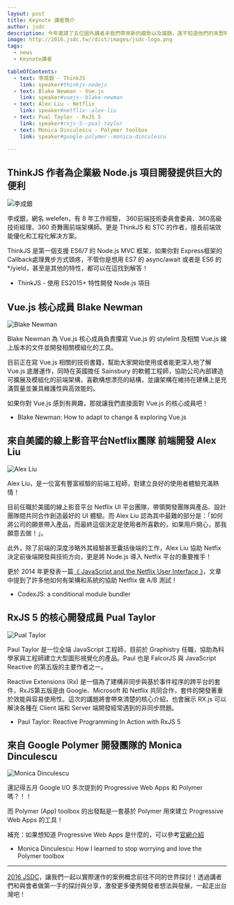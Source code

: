 ```yaml
---
layout: post
title: Keynote 講者簡介
author: jsdc
description: 今年邀請了五位國外講者未我們帶來新的趨勢以及議題，還不知道他們的來歷嗎？快進來瞧瞧！
image: http://2016.jsdc.tw//dist/images/jsdc-logo.png
tags:
  - news
  - Keynote講者

tableOfContents:
  - text: 李成銀 - ThinkJS
    link: speaker#thinkjs-nodejs
  - text: Blake Newman - Vue.js
    link: speaker#vuejs--blake-newman
  - text: Alex Liu - Netflix
    link: speaker#netflix--alex-liu
  - text: Pual Taylor - RxJS 5
    link: speaker#rxjs-5--pual-taylor
  - text: Monica Dinculescu - Polymer toolbox
    link: speaker#google-polymer--monica-dinculescu

---
```


## ThinkJS 作者為企業級 Node.js 項目開發提供巨大的便利

![李成銀](http://2016.jsdc.tw/dist/images/speakers/li-cheng-yin.png)

李成銀，網名 welefen，有 8 年工作經驗， 360前端技術委員會委員、360高級技術經理、360 奇舞團前端架構師。更是 ThinkJS 和 STC 的作者，擅長前端效能優化和工程化解决方案。

ThinkJS 是第一個支援 ES6/7 的 Node.js MVC 框架，如果你對 Express框架的Callback處理異步方式頭疼，不管你是想用 ES7 的 async/await 或者是 ES6 的 */yield，甚至是其他的特性，都可以在這找到解答！

- ThinkJS - 使用 ES2015+ 特性開發 Node.js 項目

## Vue.js 核心成員 Blake Newman

![Blake Newman](http://2016.jsdc.tw/dist/images/speakers/blake-newman-render.png)

Blake Newman 為 Vue.js 核心成員負責攥寫 Vue.js 的 stylelint 及相關 Vue.js 線上版本的文件並開發相關模組化的工具。

目前正在寫 Vue.js 相關的技術書籍，幫助大家開始使用或者能更深入地了解 Vue.js 底層運作，同時在英國擔任 Sainsbury 的軟體工程師，協助公司內部建造可擴展及模組化的前端架構，喜歡構想漂亮的結構，並讓架構在維持在建構上是充滿質量並兼具維護性與高效能的。

如果你對 Vue.js 感到有興趣，那就讓我們直接面對 Vue.js 的核心成員吧！

- Blake Newman: How to adapt to change & exploring Vue.js


## 來自美國的線上影音平台Netflix團隊 前端開發 Alex Liu

![Alex Liu](http://2016.jsdc.tw/dist/images/speakers/alex-liu.png)

Alex Liu，是一位富有豐富經驗的前端工程師，對建立良好的使用者體驗充滿熱情！

目前任職於美國的線上影音平台 Netflix UI 平台團隊，帶領開發團隊與產品、設計團隊間共同合作創造最好的 UI 體驗。而 Alex Liu 認為其中最難的部分是：「如何將公司的願景帶入產品，而最終這個決定是使用者所喜歡的，如果用戶開心，那我願意去做！」。

此外，除了前端的深度涉略外其經驗甚至囊括後端的工作，Alex Liu 協助 Netfix 決定前後端開發與技術方向，更是將 Node.js 導入 Netfix 平台的重要推手！

更於 2014 年更發表一篇[《 JavaScript and the Netflix User Interface 》](http://queue.acm.org/detail.cfm?id=2677720)，文章中提到了許多他如何有架構和系統的協助 Netflix 做 A/B 測試！

- CodexJS: a conditional module bundler

## RxJS 5 的核心開發成員 Pual Taylor

![Pual Taylor](http://2016.jsdc.tw/dist/images/speakers/paul.jpg)

Paul Taylor 是一位全端 JavaScript 工程師，目前於 Graphistry 任職，協助為科學家與工程師建立大型圖形視覺化的產品。Paul 也是 FalcorJS 與 JavaScript Reactive 的第五版的主要作者之一。

Reactive Extensions (Rx) 是一個為了建構非同步與基於事件程序的跨平台的套件，RxJS第五版是由 Google、Microsoft 和 Netflix 共同合作，套件的開發著重於效能與容易使用性。這次的講題將會帶來清楚的核心介紹，也會展示 RX.js 可以解決各種在 Client 端和 Server 端開發經常遇到的非同步問題。

- Paul Taylor: Reactive Programming In Action with RxJS 5

## 來自 Google Polymer 開發團隊的 Monica Dinculescu

![Monica Dinculescu](http://2016.jsdc.tw/dist/images/monica.png)

還記得五月 Google I/O 多次提到的 Progressive Web Apps 和 Polymer 嗎？！！

而 Polymer (App) toolbox 的出發點是一套基於 Polymer 用來建立 Progressive Web Apps 的工具！

補充：如果想知道 Progressive Web Apps 是什麼的，可以參考[官網介紹](https://developers.google.com/web/fundamentals/getting-started/your-first-progressive-web-app/?hl=zh-tw)

- Monica Dinculescu: How I learned to stop worrying and love the Polymer toolbox

- - - -

[2016 JSDC](http://2016.jsdc.tw/ '2016 JSDC')，讓我們一起以實際運作的案例概念前往不同的世界探討！透過講者們和與會者做第一手的探討與分享，激發更多優秀開發者想法與發展，一起走出台灣吧！
